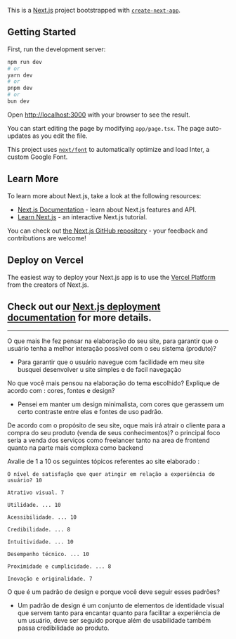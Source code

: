 This is a [Next.js](https://nextjs.org/) project bootstrapped with [`create-next-app`](https://github.com/vercel/next.js/tree/canary/packages/create-next-app).

## Getting Started

First, run the development server:

```bash
npm run dev
# or
yarn dev
# or
pnpm dev
# or
bun dev
```

Open [http://localhost:3000](http://localhost:3000) with your browser to see the result.

You can start editing the page by modifying `app/page.tsx`. The page auto-updates as you edit the file.

This project uses [`next/font`](https://nextjs.org/docs/basic-features/font-optimization) to automatically optimize and load Inter, a custom Google Font.

## Learn More

To learn more about Next.js, take a look at the following resources:

- [Next.js Documentation](https://nextjs.org/docs) - learn about Next.js features and API.
- [Learn Next.js](https://nextjs.org/learn) - an interactive Next.js tutorial.

You can check out [the Next.js GitHub repository](https://github.com/vercel/next.js/) - your feedback and contributions are welcome!

## Deploy on Vercel

The easiest way to deploy your Next.js app is to use the [Vercel Platform](https://vercel.com/new?utm_medium=default-template&filter=next.js&utm_source=create-next-app&utm_campaign=create-next-app-readme) from the creators of Next.js.

Check out our [Next.js deployment documentation](https://nextjs.org/docs/deployment) for more details.
-----------------------------------------------------------------------------------------------------------------
-----------------------------------------------------------------------------------------------------------------


O que mais lhe fez pensar na elaboração do seu site, para garantir que o usuário tenha a melhor interação possível com  o seu sistema (produto)?

- Para garantir que o usuário navegue com facilidade em meu site busquei desenvolver u site simples e de facil navegação

No que você mais pensou na elaboração do tema escolhido? Explique de acordo com : cores, fontes e design?

- Pensei em manter um design minimalista, com cores que gerassem um certo contraste entre elas e fontes de uso padrão.

De acordo com o propósito de seu site, oque mais irá atrair o cliente para a compra do seu produto (venda de seus conhecimentos)?
o principal foco seria a venda dos serviços como freelancer tanto na area de frontend quanto na parte mais complexa como backend

Avalie de 1 a 10 os seguintes tópicos referentes ao site elaborado : 

	O nível de satisfação que quer atingir em relação a experiência do usuário? 10

	Atrativo visual. 7

	Utilidade. ... 10

	Acessibilidade. ... 10
	
	Credibilidade. ... 8
	
	Intuitividade. ... 10
	
	Desempenho técnico. ... 10

	Proximidade e cumplicidade. ... 8

	Inovação e originalidade. 7


O que é um padrão de design e porque você deve seguir esses padrões?

- Um padrão de design é um conjunto de elementos de identidade visual que servem tanto para encantar quanto para facilitar a experiência de um usuário, deve ser seguido porque além de usabilidade também passa credibilidade ao produto.
